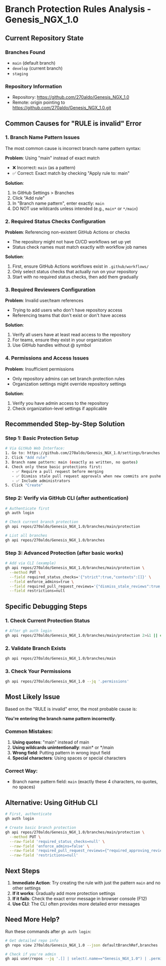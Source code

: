 # Branch Protection Rules Analysis - Genesis_NGX_1.0

## Current Repository State

### Branches Found
- `main` (default branch)
- `develop` (current branch)
- `staging`

### Repository Information
- Repository: https://github.com/270aldo/Genesis_NGX_1.0
- Remote: origin pointing to https://github.com/270aldo/Genesis_NGX_1.0.git

## Common Causes for "RULE is invalid" Error

### 1. **Branch Name Pattern Issues**
The most common cause is incorrect branch name pattern syntax:

**Problem**: Using "main" instead of exact match
- ❌ Incorrect: `main` (as a pattern)
- ✅ Correct: Exact match by checking "Apply rule to: main"

**Solution**: 
1. In GitHub Settings > Branches
2. Click "Add rule"
3. In "Branch name pattern", enter exactly: `main`
4. DO NOT use wildcards unless intended (e.g., `main*` or `*/main`)

### 2. **Required Status Checks Configuration**
**Problem**: Referencing non-existent GitHub Actions or checks
- The repository might not have CI/CD workflows set up yet
- Status check names must match exactly with workflow job names

**Solution**:
1. First, ensure GitHub Actions workflows exist in `.github/workflows/`
2. Only select status checks that actually run on your repository
3. Start with no required status checks, then add them gradually

### 3. **Required Reviewers Configuration**
**Problem**: Invalid user/team references
- Trying to add users who don't have repository access
- Referencing teams that don't exist or don't have access

**Solution**:
1. Verify all users have at least read access to the repository
2. For teams, ensure they exist in your organization
3. Use GitHub handles without @ symbol

### 4. **Permissions and Access Issues**
**Problem**: Insufficient permissions
- Only repository admins can set branch protection rules
- Organization settings might override repository settings

**Solution**:
1. Verify you have admin access to the repository
2. Check organization-level settings if applicable

## Recommended Step-by-Step Solution

### Step 1: Basic Protection Setup
```bash
# Via GitHub Web Interface:
1. Go to: https://github.com/270aldo/Genesis_NGX_1.0/settings/branches
2. Click "Add rule"
3. Branch name pattern: main (exactly as written, no quotes)
4. Check only these basic protections first:
   - ✅ Require a pull request before merging
   - ✅ Dismiss stale pull request approvals when new commits are pushed
   - ✅ Include administrators
5. Click "Create"
```

### Step 2: Verify via GitHub CLI (after authentication)
```bash
# Authenticate first
gh auth login

# Check current branch protection
gh api repos/270aldo/Genesis_NGX_1.0/branches/main/protection

# List all branches
gh api repos/270aldo/Genesis_NGX_1.0/branches
```

### Step 3: Advanced Protection (after basic works)
```bash
# Add via CLI (example)
gh api repos/270aldo/Genesis_NGX_1.0/branches/main/protection \
  --method PUT \
  --field required_status_checks='{"strict":true,"contexts":[]}' \
  --field enforce_admins=true \
  --field required_pull_request_reviews='{"dismiss_stale_reviews":true,"require_code_owner_reviews":false,"required_approving_review_count":1}' \
  --field restrictions=null
```

## Specific Debugging Steps

### 1. Check Current Protection Status
```bash
# After gh auth login
gh api repos/270aldo/Genesis_NGX_1.0/branches/main/protection 2>&1 || echo "No protection rules set"
```

### 2. Validate Branch Exists
```bash
gh api repos/270aldo/Genesis_NGX_1.0/branches/main
```

### 3. Check Your Permissions
```bash
gh api repos/270aldo/Genesis_NGX_1.0 --jq '.permissions'
```

## Most Likely Issue

Based on the "RULE is invalid" error, the most probable cause is:

**You're entering the branch name pattern incorrectly**. 

### Common Mistakes:
1. **Using quotes**: "main" instead of main
2. **Using wildcards unintentionally**: main* or */main
3. **Wrong field**: Putting pattern in wrong input field
4. **Special characters**: Using spaces or special characters

### Correct Way:
- Branch name pattern field: `main` (exactly these 4 characters, no quotes, no spaces)

## Alternative: Using GitHub CLI

```bash
# First, authenticate
gh auth login

# Create basic branch protection
gh api repos/270aldo/Genesis_NGX_1.0/branches/main/protection \
  --method PUT \
  --raw-field 'required_status_checks=null' \
  --raw-field 'enforce_admins=false' \
  --raw-field 'required_pull_request_reviews={"required_approving_review_count":1}' \
  --raw-field 'restrictions=null'
```

## Next Steps

1. **Immediate Action**: Try creating the rule with just the pattern `main` and no other settings
2. **If it works**: Gradually add more protection settings
3. **If it fails**: Check the exact error message in browser console (F12)
4. **Use CLI**: The CLI often provides more detailed error messages

## Need More Help?

Run these commands after `gh auth login`:
```bash
# Get detailed repo info
gh repo view 270aldo/Genesis_NGX_1.0 --json defaultBranchRef,branches

# Check if you're admin
gh api user/repos --jq '.[] | select(.name=="Genesis_NGX_1.0") | .permissions'
```